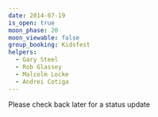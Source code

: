 ```yaml
---
date: 2014-07-19
is_open: true
moon_phase: 20
moon_viewable: false
group_booking: Kidsfest
helpers:
  - Gary Steel
  - Rob Glassey
  - Malcolm Locke
  - Andrei Cotiga
---
```

Please check back later for a status update
